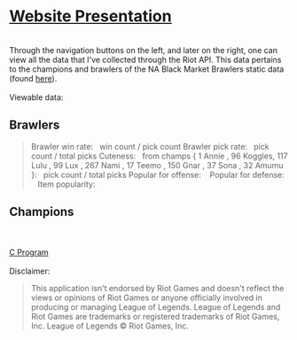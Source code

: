 # <a href="http://bmbstats.tk/">Website Presentation</a>
<br />
Through the navigation buttons on the left, and later on the right, one can view all the data that I've collected through the Riot API. This data pertains to the champions and brawlers of the NA Black Market Brawlers static data (found <a href="https://developer.riotgames.com/discussion/announcements/show/2lxEyIcE">here</a>).
<br />
<br />
Viewable data:
<h2>Brawlers</h2>
<blockquote>
Brawler win rate:  
&nbsp;&nbsp;win count  / pick count  
Brawler pick rate:  
&nbsp;&nbsp;pick count / total picks  
Cuteness:  
&nbsp;&nbsp;from champs {
1		Annie  ,
96	Koggles,
117	Lulu   ,
99	Lux    ,
267	Nami   ,
17	Teemo  ,
150	Gnar   ,
37	Sona   ,
32	Amumu
}:  
&nbsp;&nbsp;pick count / total picks  
Popular for offense:  
&nbsp;&nbsp;
Popular for defense:  
&nbsp;&nbsp;
Item popularity:  
&nbsp;&nbsp;
</blockquote>
<h2>Champions</h2>
<br />
<br />
<a href="https://github.com/snitch-ninja/RIOT_API_DATA_PARSER">C Program</a>
<br />
<br />
Disclaimer:
<blockquote>This application isn't endorsed by Riot Games and doesn't reflect
the views or opinions of Riot Games or anyone officially involved
in producing or managing League of Legends. League of Legends and
Riot Games are trademarks or registered trademarks of Riot Games,
Inc. League of Legends © Riot Games, Inc.</blockquote>
